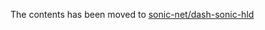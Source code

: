 The contents has been moved to [sonic-net/dash-sonic-hld](https://github.com/sonic-net/SONiC/blob/master/doc/dash/dash-sonic-hld.md)
